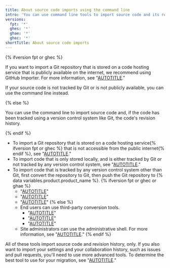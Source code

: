 ```yaml
---
title: About source code imports using the command line
intro: 'You can use command line tools to import source code and its revision history to {% data variables.product.product_name %}.'
versions:
  fpt: '*'
  ghes: '*'
  ghae: '*'
  ghec: '*'
shortTitle: About source code imports
---
```



{% ifversion fpt or ghec %}

If you want to import a Git repository that is stored on a code hosting service that is publicly available on the internet, we recommend using GitHub Importer. For more information, see "[AUTOTITLE](/migrations/importing-source-code/using-github-importer)."

If your source code is not tracked by Git or is not publicly available, you can use the command line instead.

{% else %}

You can use the command line to import source code and, if the code has been tracked using a version control system like Git, the code's revision history.

{% endif %}

- To import a Git repository that is stored on a code hosting service{% ifversion fpt or ghec %} that is not accessible from the public internet{% endif %}, see "[AUTOTITLE](/migrations/importing-source-code/using-the-command-line-to-import-source-code/importing-an-external-git-repository-using-the-command-line)."
- To import code that is only stored locally, and is either tracked by Git or not tracked by any version control system, see "[AUTOTITLE](/migrations/importing-source-code/using-the-command-line-to-import-source-code/adding-locally-hosted-code-to-github)."
- To import code that is tracked by any version control system other than Git, first convert the repository to Git, then push the Git repository to {% data variables.product.product_name %}.
{% ifversion fpt or ghec or ghae %}
  - "[AUTOTITLE](/migrations/importing-source-code/using-the-command-line-to-import-source-code/importing-a-subversion-repository)"
  - "[AUTOTITLE](/migrations/importing-source-code/using-the-command-line-to-import-source-code/importing-a-mercurial-repository)"
  - "[AUTOTITLE](/migrations/importing-source-code/using-the-command-line-to-import-source-code/importing-a-team-foundation-version-control-repository)"
{% else %}
  - End users can use third-party conversion tools.
    - "[AUTOTITLE](/migrations/importing-source-code/using-the-command-line-to-import-source-code/importing-a-subversion-repository)"
    - "[AUTOTITLE](/migrations/importing-source-code/using-the-command-line-to-import-source-code/importing-a-mercurial-repository)"
    - "[AUTOTITLE](/migrations/importing-source-code/using-the-command-line-to-import-source-code/importing-a-team-foundation-version-control-repository)"
  - Site administrators can use the administrative shell. For more information, see "[AUTOTITLE](/migrations/importing-source-code/using-the-command-line-to-import-source-code/importing-from-other-version-control-systems-with-the-administrative-shell)."
{% endif %}

All of these tools import source code and revision history, only. If you also want to import your settings and your collaboration history, such as issues and pull requests, you'll need to use more advanced tools. To determine the best tool to use for your migration, see "[AUTOTITLE](/migrations/overview/planning-your-migration-to-github)."
